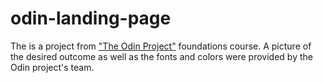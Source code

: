 # odin-landing-page
The is a project from ["The Odin Project"](https://www.theodinproject.com/) foundations course.
A picture of the desired outcome as well as the fonts and colors were provided by the Odin project's team.

